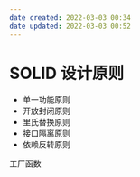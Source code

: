 ```yaml
---
date created: 2022-03-03 00:34
date updated: 2022-03-03 00:52
---
```


# SOLID 设计原则

- 单一功能原则
- 开放封闭原则
- 里氏替换原则
- 接口隔离原则
- 依赖反转原则

工厂函数
